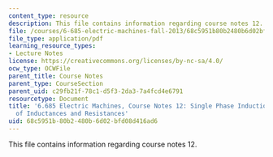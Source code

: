```yaml
---
content_type: resource
description: This file contains information regarding course notes 12.
file: /courses/6-685-electric-machines-fall-2013/68c5951b80b2480b6d02bfd08d416ad6_MIT6_685F13_chapter12.pdf
file_type: application/pdf
learning_resource_types:
- Lecture Notes
license: https://creativecommons.org/licenses/by-nc-sa/4.0/
ocw_type: OCWFile
parent_title: Course Notes
parent_type: CourseSection
parent_uid: c29fb21f-78c1-d5f3-2da3-7a4fcd4e6791
resourcetype: Document
title: '6.685 Electric Machines, Course Notes 12: Single Phase Induction Motors, Modeling
  of Inductances and Resistances'
uid: 68c5951b-80b2-480b-6d02-bfd08d416ad6
---
```

This file contains information regarding course notes 12.
